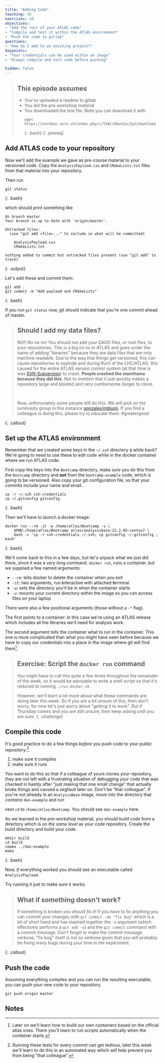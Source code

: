 ```yaml
---
title: "Adding Code"
teaching: 10
exercises: 10
objectives:
- "Add the rest of your ATLAS code"
- "Compile and test it within the ATLAS environment"
- "Push the code to gitlab"
questions:
- "How do I add to an existing project?"
keypoints:
- "Your credentials can be used within an image"
- "Always compile and test code before pushing"

hidden: false
---
```


> ## This episode assumes
>
> - You've uploaded a readme to gitlab
> - You did the pre-workshop material
> - You downloaded the test file. Note you can download it with
>   ~~~
>   wget https://cernbox.cern.ch/index.php/s/YXbCrQkwnZuc3yU/download
>   ~~~
>   {: .bash}
{: .prereq}

## Add ATLAS code to your repository

Now we'll add the example we gave as pre-course material to your
versioned code. Copy the `AnalysisPayload.cxx` and `CMakeLists.txt`
files from that material into your repository.

Then run

~~~
git status
~~~
{: .bash}

which should print something like

~~~
On branch master
Your branch is up to date with 'origin/master'.

Untracked files:
  (use "git add <file>..." to include in what will be committed)

	AnalysisPayload.cxx
	CMakeLists.txt

nothing added to commit but untracked files present (use "git add" to track)
~~~
{: .output}

Let's add these and commit them:

~~~
git add .
git commit -m "Add payload and CMakeLists"
~~~
{: .bash}

If you run `git status` now, git should indicate that you're one
commit ahead of master.

> ## Should I add my data files?
>
> NO!! No no no! You should not add your DAOD files, or root files, to your repositories.  This is a
> big no no in ATLAS and goes under the name of adding "binaries" because they are data files
> that are only machine readable.  Due to the way that things get versioned, this can cause repositories
> to explode and during Run1 of the LHC/ATLAS, this caused for the entire ATLAS version control system (at
> that time is was [SVN-Subversion](https://subversion.apache.org/)) to crash.  **People crashed the mainframe because they did this**.
> Not to mention that it just quickly makes a repository large and bloated and very cumbersome (large) to clone.
>
> <br>
>
> Now, unfortunately some people still do this.  We will pick on the luminosity group in this instance [gonzales/mblumi](https://gitlab.cern.ch/gonzales/mblumi).
> If you find a colleague is doing this, please try to educate them. #greatergood
>
{: .callout}

## Set up the ATLAS environment

Remember that we created some keys in the `~/.ssh` directory a while
back? We're going to need to use these to edit code while in the
docker container where we run ATLAS code.

First copy the keys into the `Bootcamp` directory, make _sure_ you do
this from the `Bootcamp` directory and **not** from the
`bootcamp-example` code, which is going to be versioned. Also copy
your git configuration file, so that your commits include your name
and email.

~~~
cp -r ~/.ssh ssh-credentials
cp ~/.gitconfig gitconfig
~~~
{: .bash}

Then we'll have to launch a docker image:

~~~
docker run --rm -it -w /home/atlas/Bootcamp -v \
    $PWD:/home/atlas/Bootcamp atlas/analysisbase:21.2.85-centos7 \
    bash -c 'cp -r ssh-credentials ~/.ssh; cp gitconfig ~/.gitconfig ; bash'
~~~
{: .bash}

We'll come back to this in a few days, but let's unpack what we just
did there, since it was a _very_ long command. `docker run`, runs a
container, but we supplied a few named arguments:

 - `--rm`: tells docker to delete the container when you exit
 - `-it`: two arguments, run **i**nteractive with attached **t**erminal
 - `-w`: sets the directory you'll be in when the container starts
 - `-v`: mounts your current directory within the image so you can
   access files on your laptop

There were also a few positional arguments (those without a `-*`
flag).

The first points to a container: in this case we're using an ATLAS
release which includes all the libraries we'll need for analysis work.

The second argument tells the container what to run in the
container. This one is more complicated than what you might have seen
before because we have to copy our credentials into a place in the
image where git will find them[^1].

[^1]: Later on we'll learn how to build our own containers based on
    the official atlas ones. There you'll learn to run scripts
    automatically when the container starts.

> ## Exercise: Script the `docker run` command
>
> You might have to call this quite a few times throughout the remainder of the week, so it would be advisable to write a shell script
> so that it's reduced to running `./run-docker.sh`
>
> However, we'll learn a lot more about what these commands are doing later this
> week.  So if you are a bit unsure of this, then don't worry, for now let's just worry about "getting it to work".
> But if Thursday comes and you are still unsure, then keep asking until you are sure.
{: .challenge}

## Compile this code

It's good practice to do a few things _before_ you push code to your public repository:[^2]

 1. make sure it compiles
 2. make sure it runs

You want to do this so that if a colleague of yours clones your repository, they are not left with a frustrating situation
of debugging your code that was checked in hastily after "just making that one small change" that actually broke
things and caused a segfault later on.  Don't be "that colleague".  If you're not already in an `AnalysisBase` image, move into the
directory that _contains_ `dan-example` and run

[^2]: Running these tests for every commit can get tedious, later this
    week we'll learn to do this in an automated way which will help prevent you from being "that colleague".

next `cd` to `/home/atlas/Bootcamp`. You should see `dan-example`
here.

As we learned in the pre-workshop material, you should build code from a
directory which is _on the same level_ as your code repository. Create the build directory and build your code.

~~~
mkdir build
cd build
cmake ../dan-example
make
~~~
{: .bash}

Now, _if_ everything worked you should see an executable called
`AnalysisPayload`.

Try running it just to make sure it works.

> ## What if something doesn't work?
>
> If something is broken _you should fix it_! If you have to fix anything
> you can commit your changes with `git commit -am "fix bug"` which is a bit of short hand
> and has mashed together the `-a` argument (which effectively performs a `git add -u`)
> and the `git commit` command with a commit message.  Don't forget to make
> the commit message verbose, "fix bug" itself is not so verbose given that you
> will probably be fixing many bugs during your time in the experiment.
>
{: .callout}

## Push the code

Assuming everything compiles and you can run the resulting executable,
you can push your new code to your repository.

~~~
git push origin master
~~~

## Notes

